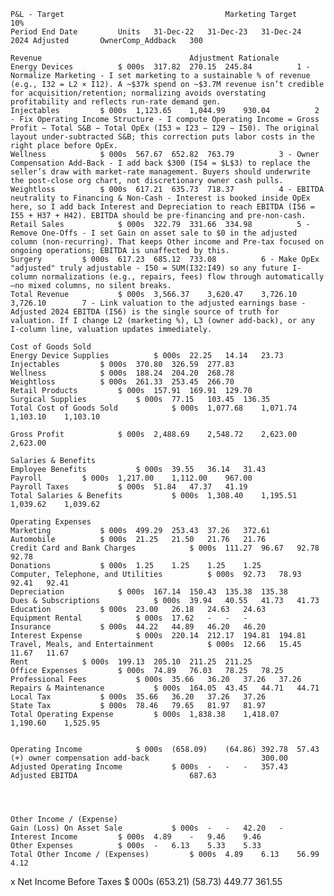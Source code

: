                                             
    P&L - Target									Marketing Target	10%
    Period End Date			Units	31-Dec-22	31-Dec-23	31-Dec-24	2024 Adjusted		OwnerComp_Addback	300
                                            
    Revenue									Adjustment Rationale	
    Energy Devices			$ 000s	317.82 	270.15 	245.84 			1 - Normalize Marketing - I set marketing to a sustainable % of revenue (e.g., I32 = L2 × I12). A ~$37k spend on ~$3.7M revenue isn’t credible for acquisition/retention; normalizing avoids overstating profitability and reflects run-rate demand gen.	
    Injectables			$ 000s	1,123.65 	1,044.99 	930.04 			2 - Fix Operating Income Structure - I compute Operating Income = Gross Profit − Total S&B − Total OpEx (I53 = I23 − I29 − I50). The original layout under-subtracted S&B; this correction puts labor costs in the right place before OpEx.	
    Wellness			$ 000s	567.67 	652.82 	763.79 			3 - Owner Compensation Add-Back - I add back $300 (I54 = $L$3) to replace the seller’s draw with market-rate management. Buyers should underwrite the post-close org chart, not discretionary owner cash pulls.	
    Weightloss			$ 000s	617.21 	635.73 	718.37 			4 - EBITDA neutrality to Financing & Non-Cash - Interest is booked inside OpEx here, so I add back Interest and Depreciation to reach EBITDA (I56 = I55 + H37 + H42). EBITDA should be pre-financing and pre-non-cash.	
    Retail Sales			$ 000s	322.79 	331.66 	334.98 			5 - Remove One-Offs - I set Gain on asset sale to $0 in the adjusted column (non-recurring). That keeps Other income and Pre-tax focused on ongoing operations; EBITDA is unaffected by this.	
    Surgery			$ 000s	617.23 	685.12 	733.08 			6 - Make OpEx "adjusted" truly adjustable - I50 = SUM(I32:I49) so any future I-column normalizations (e.g., repairs, fees) flow through automatically—no mixed columns, no silent breaks.	
    Total Revenue			$ 000s	3,566.37 	3,620.47 	3,726.10 	3,726.10 		7 - Link valuation to the adjusted earnings base - Adjusted 2024 EBITDA (I56) is the single source of truth for valuation. If I change L2 (marketing %), L3 (owner add-back), or any I-column line, valuation updates immediately.	
                                            
    Cost of Goods Sold										
    Energy Device Supplies			$ 000s	22.25 	14.14 	23.73 				
    Injectables			$ 000s	370.80 	326.59 	277.83 				
    Wellness			$ 000s	188.24 	204.20 	268.78 				
    Weightloss			$ 000s	261.33 	253.45 	266.70 				
    Retail Products			$ 000s	157.91 	169.91 	129.70 				
    Surgical Supplies			$ 000s	77.15 	103.45 	136.35 				
    Total Cost of Goods Sold			$ 000s	1,077.68 	1,071.74 	1,103.10 	1,103.10 			
                                            
    Gross Profit			$ 000s	2,488.69 	2,548.72 	2,623.00 	2,623.00 			
                                            
    Salaries & Benefits										
    Employee Benefits			$ 000s	39.55 	36.14 	31.43 				
    Payroll			$ 000s	1,217.00 	1,112.00 	967.00 				
    Payroll Taxes			$ 000s	51.84 	47.37 	41.19 				
    Total Salaries & Benefits			$ 000s	1,308.40 	1,195.51 	1,039.62 	1,039.62 			
                                            
    Operating Expenses										
    Marketing			$ 000s	499.29 	253.43 	37.26 	372.61 			
    Automobile			$ 000s	21.25 	21.50 	21.76 	21.76 			
    Credit Card and Bank Charges			$ 000s	111.27 	96.67 	92.78 	92.78 			
    Donations			$ 000s	1.25 	1.25 	1.25 	1.25 			
    Computer, Telephone, and Utilities			$ 000s	92.73 	78.93 	92.41 	92.41 			
    Depreciation			$ 000s	167.14 	150.43 	135.38 	135.38 			
    Dues & Subscriptions			$ 000s	39.94 	40.55 	41.73 	41.73 			
    Education			$ 000s	23.00 	26.18 	24.63 	24.63 			
    Equipment Rental			$ 000s	17.62 	- 	- 	- 			
    Insurance			$ 000s	44.22 	44.89 	46.20 	46.20 			
    Interest Expense			$ 000s	220.14 	212.17 	194.81 	194.81 			
    Travel, Meals, and Entertainment			$ 000s	12.66 	15.45 	11.67 	11.67 			
    Rent			$ 000s	199.13 	205.10 	211.25 	211.25 			
    Office Expenses			$ 000s	74.89 	76.03 	78.25 	78.25 			
    Professional Fees			$ 000s	35.66 	36.20 	37.26 	37.26 			
    Repairs & Maintenance			$ 000s	164.05 	43.45 	44.71 	44.71 			
    Local Tax			$ 000s	35.66 	36.20 	37.26 	37.26 			
    State Tax			$ 000s	78.46 	79.65 	81.97 	81.97 			
    Total Operating Expense			$ 000s	1,838.38 	1,418.07 	1,190.60 	1,525.95 			
                                            
                                            
    Operating Income			$ 000s	(658.09)	(64.86)	392.78 	57.43 			
    (+) owner compensation add-back							300.00 			
    Adjusted Operating Income			$ 000s	- 	- 	- 	357.43 			
    Adjusted EBITDA							687.63 			
                                            
                                            
                                            
                                            
    Other Income / (Expense)										
    Gain (Loss) On Asset Sale			$ 000s	- 	- 	42.20 	- 			
    Interest Income			$ 000s	4.89 	- 	9.46 	9.46 			
    Other Expenses			$ 000s	- 	6.13 	5.33 	5.33 			
    Total Other Income / (Expenses)			$ 000s	4.89 	6.13 	56.99 	4.12 			
                                            
x	Net Income Before Taxes			$ 000s	(653.21)	(58.73)	449.77 	361.55 			
                                            